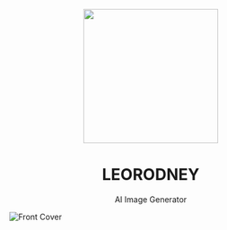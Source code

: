 <p align="center">
<img width="240px" src="https://user-images.githubusercontent.com/95445743/234644227-cecafb83-406c-4fa5-b1fb-a1cec229c0c6.png"/>
</p>
<h1 align="center">LEORODNEY</h1>
<p align="center">AI Image Generator</p>
<img align="center" src="https://user-images.githubusercontent.com/95445743/234644376-c23b9148-0d8e-4b9e-a72a-cad723a53902.png" alt="Front Cover"/>
